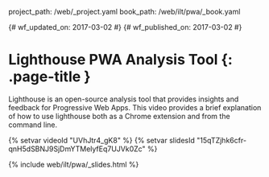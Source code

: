 project_path: /web/_project.yaml
book_path: /web/ilt/pwa/_book.yaml

{# wf_updated_on: 2017-03-02 #}
{# wf_published_on: 2017-03-02 #}

# Lighthouse PWA Analysis Tool {: .page-title }

Lighthouse is an open-source analysis tool that provides insights and feedback
for Progressive Web Apps. This video provides a brief explanation of how to use
lighthouse both as a Chrome extension and from the command line.

{% setvar videoId "UVhJtr4_gK8" %}
{% setvar slidesId "15qTZjhk6cfr-qnH5dSBNJ9SjDmYTMelyfEq7UJVk0Zc" %}

{% include web/ilt/pwa/_slides.html %}
